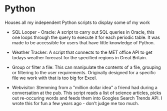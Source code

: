 # Python
Houses all my independent Python scripts to display some of my work

- SQL Looper - Oracle: A script to carry out SQL queries in Oracle, this one loops through the query to execute it for each periodic table. It was made to be accessible for users that have little knowledge of Python.

- Weather Tracker: A script that connects to the MET office API to get todays weather forecast for the specified regions in Great Britain.

- Group or filter a file: This can manipulate the contents of a file, grouping or filtering to the user requirements. Originally designed for a specific file we work with that is too big for Excel.

- Webvisitor: Stemming from a "million dollar idea" a friend had during a conversation at the pub. This script reads a list of science articles, picks out re-occuring words and feeds them into Googles Search Trends API. I wrote this for fun a few years ago - don't judge me too much. 